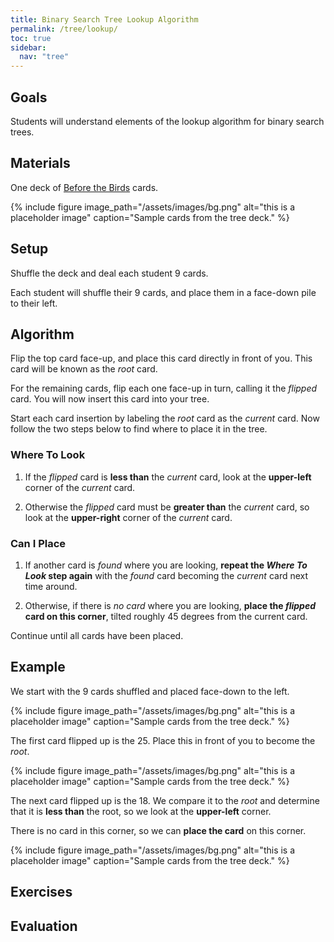 ```yaml
---
title: Binary Search Tree Lookup Algorithm
permalink: /tree/lookup/
toc: true
sidebar:
  nav: "tree"
---
```


## Goals

Students will understand elements of the lookup algorithm
for binary search trees.

## Materials

One deck of [Before the Birds]({{site.baseurl}}/tree) cards.

{% include figure image_path="/assets/images/bg.png" alt="this is a placeholder image" caption="Sample cards from the tree deck." %}

## Setup

Shuffle the deck and deal each student 9 cards.

Each student will shuffle their 9 cards, and place them
in a face-down pile to their left.

## Algorithm

Flip the top card face-up, and place this card directly
in front of you. This card will be known as the *root* card.

For the remaining cards, flip each one face-up in turn,
calling it the *flipped* card. You will now insert this
card into your tree.

Start each card insertion by labeling the *root* card
as the *current* card. Now follow the two steps
below to find where to place it in the tree.

### Where To Look

1. If the *flipped* card is **less than** the *current* card,
  look at the **upper-left** corner of the *current* card.

1. Otherwise the *flipped* card must be **greater than** the *current*
  card, so look at the **upper-right** corner of the *current* card.

### Can I Place

1. If another card is *found* where you are looking, **repeat the *Where
  To Look* step again** with the *found* card becoming the *current*
  card next time around.

1. Otherwise, if there is *no card* where you are looking, **place
  the *flipped* card on this corner**, tilted roughly 45 degrees
  from the current card.

Continue until all cards have been placed.

## Example

We start with the 9 cards shuffled and placed face-down to the left.

{% include figure image_path="/assets/images/bg.png" alt="this is a placeholder image" caption="Sample cards from the tree deck." %}

The first card flipped up is the 25. Place this in front of you
to become the *root*.

{% include figure image_path="/assets/images/bg.png" alt="this is a placeholder image" caption="Sample cards from the tree deck." %}

The next card flipped up is the 18. We compare it to the *root*
and determine that it is **less than** the root, so we look
at the **upper-left** corner.

There is no card in this corner, so we can **place the card**
on this corner.

{% include figure image_path="/assets/images/bg.png" alt="this is a placeholder image" caption="Sample cards from the tree deck." %}



## Exercises


## Evaluation

